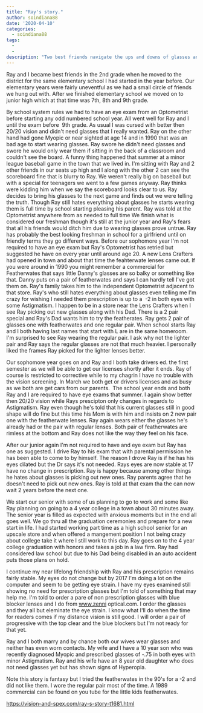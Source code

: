 ```yaml
---
title: "Ray's story."
author: soindiana88
date: '2020-04-10'
categories:
  - soindiana88
tags:
  - 
  - 
description: "Two best friends navigate the ups and downs of glasses and high school in the 90s."
---
```

Ray and I became best friends in the 2nd grade when he moved to the district for the same elementary school I had started in the year before. Our elementary years were fairly uneventful as we had a small circle of friends we hung out with. After we finished elementary school we moved on to junior high which at that time was 7th, 8th and 9th grade.

By school system rules we had to have an eye exam from an Optometrist before starting any odd numbered school year. All went well for Ray and I until the exam before  9th grade. As usual I was cursed with better then 20/20 vision and didn't need glasses that I really wanted. Ray on the other hand had gone Myopic or near sighted at age 14 and in 1990 that was an bad age to start wearing glasses. Ray swore he didn't need glasses and swore he would only wear them if sitting in the back of a classroom and couldn't see the board. A funny thing happened that summer at a minor league baseball game in the town that we lived in. I'm sitting with Ray and 2 other friends in our seats up high and I along with the other 2 can see the scoreboard fine that is blurry to Ray. We weren't really big on baseball but with a special for teenagers we went to a few games anyway. Ray thinks were kidding him when we say the scoreboard looks clear to us. Ray decides to bring his glasses to the next game and finds out we were telling the truth. Though Ray still hates everything about glasses he starts wearing them is full time by school starting pleasing his parent. Ray was told at the Optometrist anywhere from as needed to full time We finish what is considered our freshman though it's still at the junior year and Ray's fears that all his friends would ditch him due to wearing glasses prove untrue. Ray has probably the best looking freshman in school for a girlfriend until on friendly terms they go different ways. Before our sophomore year I'm not required to have an eye exam but Ray's Optometrist has retried but suggested he have on every year until around age 20. A new Lens Crafters had opened in town and about that time the feahterwate lenses came out. If you were around in 1990 you might remember a commercial for Featherwates that says little Danny's glasses are so balky or something like that. Danny puts on a pair of featherwates and says I can hardly tell I've got them on. Ray's family takes him to the independent Optometrist adjacent to that store. Ray's who still hates everything about glasses even telling me I'm crazy for wishing I needed them prescription is up to a  -2 in both eyes with some Astigmatism. I happen to be in a store near the Lens Crafters when I see Ray picking out new glasses along with his Dad. There is a 2 pair special and Ray's Dad wants him to try the featherates. Ray gets 2 pair of glasses one with featherwates and one regular pair. When school starts Ray and I both having last names that start with L are in the same homeroom. I'm surprised to see Ray wearing the regular pair. I ask why not the lighter pair and Ray says the regular glasses are not that much heavier. I personally liked the frames Ray picked for the lighter lenses better.

Our sophomore year goes on and Ray and I both take drivers ed. the first semester as we will be able to get our licenses shortly after it ends. Ray of course is restricted to corrective while to my chagrin I have no trouble with the vision screening. In March we both get or drivers licenses and as busy as we both are get cars from our parents.  The school year ends and both Ray and I are required to have eye exams that summer. I again show better then 20/20 vision while Rays prescipton only changes in regards to Astigmatism. Ray even though he's told that his current glasses still in good shape will do fine but this time his Mom is with him and insists on 2 new pair one with the featherwate lenses. Ray again wears either the glasses he's already had or the pair with regular lenses. Both pair of featherwates are rimless at the bottom and Ray does not like the way they feel on his face. 

After our junior again I'm not required to have and eye exam but Ray has one as suggested. I drive Ray to his exam that with parental permission he has been able to come to by himself. The reason I drove Ray is if he has his eyes dilated but the Dr says it's not needed. Rays eyes are now stable at 17 have no change in prescription. Ray is happy because among other things he hates about glasses is picking out new ones. Ray parents agree that he doesn't need to pick out new ones. Ray is told at that exam tha the can now wait 2 years before the next one.

We start our senior with some of us planning to go to work and some like Ray planning on going to a 4 year college in a town about 30 minutes away. The senior year is filled as expected with anxious moments but in the end all goes well. We go thru all the graduation ceremonies and prepare for a new start in life. I had started working part time as a high school senior for an upscale store and when offered a mangement position I not being crazy about college take it where I still work to this day. Ray goes on to the 4 year college graduation with honors and takes a job in a law firm. Ray had considered law school but due to his Dad being disabled in an auto accident puts those plans on hold.

I continue my near lifelong friendship with Ray and his prescription remains fairly stable. My eyes do not change but by 2017 I'm doing a lot on the computer and seem to be getting eye strain. I have my eyes examined still showing no need for prescription glasses but I'm told of something that may help me. I'm told to order a pare of non prescription glasses with blue blocker lenses and I do from www.zenni optical.com. I order the glasses and they all but eleminate the eye strain. I know what I'll do when the time for readers comes if my distance vision is still good. I will order a pair of progressive with the top clear and the blue blockers but I'm not ready for that yet.

Ray and I both marry and by chance both our wives wear glasses and neither has even worn contacts. My wife and I have a 10 year son who was recently diagnosed Myopic and prescribed glasses of -.75 in both eyes with minor Astigmatism. Ray and his wife have an 8 year old daughter who does not need glasses yet but has shown signs of Hyperopia. 

Note this story is fantasy but I tried the featherwates in the 90's for a -2 and did not like them. I wore the regular pair most of the time. A 1989 commercial can be found on you tube for the little kids featherwates.

https://vision-and-spex.com/ray-s-story-t1681.html